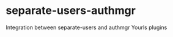 separate-users-authmgr
======================

Integration between separate-users and authmgr Yourls plugins
